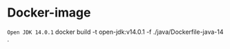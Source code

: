 # Docker-image
```Open JDK 14.0.1```
docker build -t open-jdk:v14.0.1 -f ./java/Dockerfile-java-14 .
